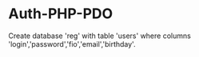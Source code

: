 # Auth-PHP-PDO
Create database 'reg' with table 'users' where columns 'login','password','fio','email','birthday'.
